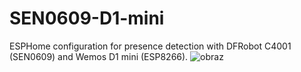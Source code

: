 # SEN0609-D1-mini
ESPHome configuration for presence detection with DFRobot C4001 (SEN0609) and Wemos D1 mini (ESP8266).
![obraz](https://github.com/user-attachments/assets/3e302c6a-c677-49e7-8c34-03fb26f9172f)
